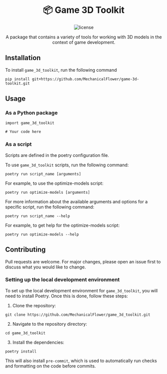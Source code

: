 
<div align="center">

# 📦 Game 3D Toolkit

![license](https://img.shields.io/badge/license-MIT-green?logo=open-source-initiative&logoColor=white)

A package that contains a variety of tools for working with 3D models in the context of game development.

</div>

## Installation

To install `game_3d_toolkit`, run the following command
```
pip install git+https://github.com/MechanicalFlower/game-3d-toolkit.git
```

## Usage

### As a Python package

```
import game_3d_toolkit

# Your code here
```

### As a script

Scripts are defined in the poetry configuration file.

To use `game_3d_toolkit` scripts, run the following command:
```
poetry run script_name [arguments]
```

For example, to use the optimize-models script:
```
poetry run optimize-models [arguments]
```

For more information about the available arguments and options for a specific script, run the following command:
```
poetry run script_name --help
```

For example, to get help for the optimize-models script:
```
poetry run optimize-models --help
```

## Contributing

Pull requests are welcome. For major changes, please open an issue first to discuss what you would like to change.

### Setting up the local development environment

To set up the local development environment for `game_3d_toolkit`, you will need to install Poetry.
Once this is done, follow these steps:

1. Clone the repository:
```
git clone https://github.com/MechanicalFlower/game_3d_toolkit.git
```

2. Navigate to the repository directory:
```
cd game_3d_toolkit
```

3. Install the dependencies:
```
poetry install
```

This will also install `pre-commit`, which is used to automatically run checks and formatting on the code before commits.
